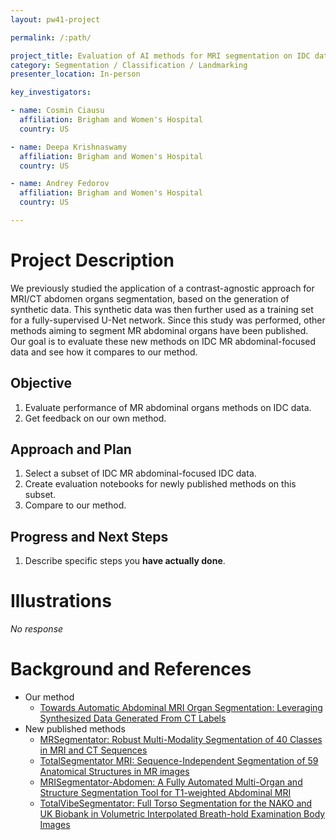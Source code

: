 ```yaml
---
layout: pw41-project

permalink: /:path/

project_title: Evaluation of AI methods for MRI segmentation on IDC data
category: Segmentation / Classification / Landmarking
presenter_location: In-person

key_investigators:

- name: Cosmin Ciausu
  affiliation: Brigham and Women's Hospital
  country: US

- name: Deepa Krishnaswamy
  affiliation: Brigham and Women's Hospital
  country: US

- name: Andrey Fedorov
  affiliation: Brigham and Women's Hospital
  country: US

---
```


# Project Description

<!-- Add a short paragraph describing the project. -->


We previously studied the application of a contrast-agnostic approach for MRI/CT abdomen organs segmentation, based on the generation of synthetic data. This synthetic data was then further used as a training set for a fully-supervised U-Net network.
Since this study was performed, other methods aiming to segment MR abdominal organs have been published. Our goal is to evaluate these new methods on IDC MR abdominal-focused data and see how it compares to our method.




## Objective

<!-- Describe here WHAT you would like to achieve (what you will have as end result). -->


1. Evaluate performance of MR abdominal organs methods on IDC data.
2. Get feedback on our own method.



## Approach and Plan

<!-- Describe here HOW you would like to achieve the objectives stated above. -->


1. Select a subset of IDC MR abdominal-focused IDC data.
2. Create evaluation notebooks for newly published methods on this subset.
3. Compare to our method.



## Progress and Next Steps

<!-- Update this section as you make progress, describing of what you have ACTUALLY DONE.
     If there are specific steps that you could not complete then you can describe them here, too. -->


1. Describe specific steps you **have actually done**.




# Illustrations

<!-- Add pictures and links to videos that demonstrate what has been accomplished. -->


_No response_



# Background and References

<!-- If you developed any software, include link to the source code repository.
     If possible, also add links to sample data, and to any relevant publications. -->


- Our method 
  - [Towards Automatic Abdominal MRI Organ Segmentation: Leveraging Synthesized Data Generated From CT Labels](https://arxiv.org/abs/2403.15609)
- New published methods
  - [MRSegmentator: Robust Multi-Modality Segmentation of 40 Classes in MRI and CT Sequences](https://arxiv.org/pdf/2405.06463)
  - [TotalSegmentator MRI: Sequence-Independent Segmentation of 59 Anatomical Structures in MR images ](https://arxiv.org/abs/2405.19492)
  - [MRISegmentator-Abdomen: A Fully Automated Multi-Organ and Structure Segmentation Tool for T1-weighted Abdominal MRI](https://arxiv.org/abs/2405.05944)
  - [TotalVibeSegmentator: Full Torso Segmentation for the NAKO and UK Biobank in Volumetric Interpolated Breath-hold Examination Body Images](https://arxiv.org/abs/2406.00125)

